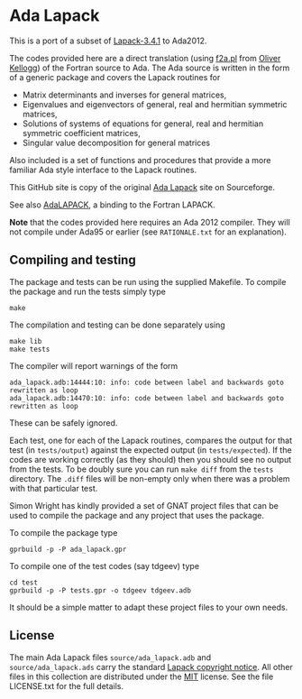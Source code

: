 # Ada Lapack

This is a port of a subset of [Lapack-3.4.1][1] to Ada2012.

The codes provided here are a direct translation (using [f2a.pl][2] from [Oliver
Kellogg][3]) of the Fortran source to Ada. The Ada source is written in the form of a
generic package and covers the Lapack routines for

* Matrix determinants and inverses for general matrices,
* Eigenvalues and eigenvectors of general, real and hermitian symmetric matrices,
* Solutions of systems of equations for general, real and hermitian symmetric coefficient matrices,
* Singular value decomposition for general matrices

Also included is a set of functions and procedures that provide a more familiar Ada
style interface to the Lapack routines.

This GitHub site is copy of the original [Ada Lapack][4] site on Sourceforge.

See also [AdaLAPACK][5], a binding to the Fortran LAPACK.

__Note__ that the codes provided here requires an Ada 2012 compiler. They will not
compile under Ada95 or earlier (see `RATIONALE.txt` for an explanation).

## Compiling and testing

The package and tests can be run using the supplied Makefile.
To compile the package and run the tests simply type

    make

The compilation and testing can be done separately using

    make lib
    make tests

The compiler will report warnings of the form

    ada_lapack.adb:14444:10: info: code between label and backwards goto rewritten as loop
    ada_lapack.adb:14470:10: info: code between label and backwards goto rewritten as loop

These can be safely ignored.

Each test, one for each of the Lapack routines, compares the output for that test (in
`tests/output`) against the expected output (in `tests/expected`). If the codes are
working correctly (as they should) then you should see no output from the tests. To be
doubly sure you can run `make diff` from the `tests` directory. The `.diff` files will be
non-empty only when there was a problem with that particular test.

Simon Wright has kindly provided a set of GNAT project files that can
be used to compile the package and any project that uses the package.

To compile the package type

    gprbuild -p -P ada_lapack.gpr

To compile one of the test codes (say tdgeev) type

    cd test
    gprbuild -p -P tests.gpr -o tdgeev tdgeev.adb

It should be a simple matter to adapt these project files to your own needs.

## License

The main Ada Lapack files `source/ada_lapack.adb` and `source/ada_lapack.ads` carry the
standard [Lapack copyright notice][6]. All other files in this collection are
distributed under the [MIT][7] license. See the file LICENSE.txt for the full details.

 [1]: http://www.netlib.org/lapack/#_lapack_version_3_4_1
 [2]: http://www.okellogg.de/for2ada95-1.4.tar.gz
 [3]: http://www.okellogg.de/x.html
 [4]: https://sourceforge.net/projects/ada-lapack/
 [5]: https://sourceforge.net/projects/adalapack/
 [6]: http://www.netlib.org/lapack/LICENSE.txt
 [7]: https://opensource.org/licenses/MIT

